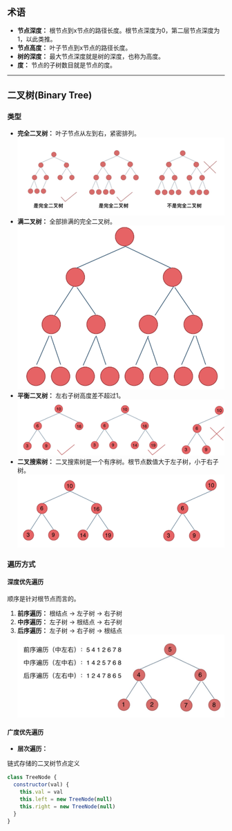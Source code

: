 
## 术语

* **节点深度：** 根节点到x节点的路径长度。根节点深度为0，第二层节点深度为1，以此类推。
* **节点高度：** 叶子节点到x节点的路径长度。
* **树的深度：** 最大节点深度就是树的深度，也称为高度。
* **度：** 节点的子树数目就是节点的度。

---

## 二叉树(Binary Tree)

### 类型
* **完全二叉树：** 叶子节点从左到右，紧密排列。
  ![完全二叉树](imgs/完全二叉树.jpg)
* **满二叉树：** 全部排满的完全二叉树。
  ![满二叉树](imgs/满二叉树.png)
* **平衡二叉树：** 左右子树高度差不超过1。
  ![平衡二叉树](imgs/平衡二叉树.png)
* **二叉搜索树：** 二叉搜索树是一个有序树。根节点数值大于左子树，小于右子树。
  ![二叉搜索树](imgs/二叉搜索树.png)

### 遍历方式
#### 深度优先遍历
顺序是针对根节点而言的。
1. **前序遍历：** 根结点 -> 左子树 -> 右子树
2. **中序遍历：** 左子树 -> 根结点 -> 右子树
3. **后序遍历：** 左子树 -> 右子树 -> 根结点
![深度优先遍历](imgs/深度优先遍历.jpg)

#### 广度优先遍历
* **层次遍历：**

链式存储的二叉树节点定义
``` Javascript
class TreeNode {
  constructor(val) {
    this.val = val
    this.left = new TreeNode(null)
    this.right = new TreeNode(null)
  }
}
```
